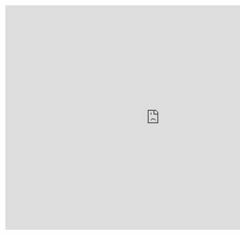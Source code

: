 <!-- This page hosts a Google Slides Presentation teaching about runtime upgrades-->
<iframe src="https://docs.google.com/presentation/d/e/2PACX-1vT8nEkDinYcRIn2rpNRBH4lvxHzKb8XKRYA6bqkTuvN-qcmDLcC2L4W-Zc0IdJ3sqqelYLzLvgJgop-/embed?start=false&loop=false&delayms=3000" frameborder="0" width="960" height="700" allowfullscreen="true" mozallowfullscreen="true" webkitallowfullscreen="true"></iframe>
